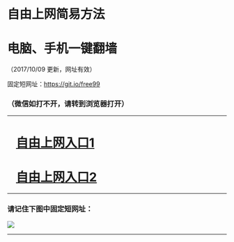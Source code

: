 ﻿# 自由上网简易方法

# 电脑、手机一键翻墙

（2017/10/09 更新，网址有效）

固定短网址：https://git.io/free99

### （微信如打不开，请转到浏览器打开）


***





# &nbsp;&nbsp; <a href="http://ft2775329764.fwq-tz-1001.info/fwqtz01.html?t=100900114059 " target="_blank">自由上网入口1</a>
# &nbsp;&nbsp; <a href="http://ft982117426.fwq-tz-1002.info/fwqtz02.html?t=10090014332 " target="_blank">自由上网入口2</a>
***

### 请记住下图中固定短网址：

<img src="https://s3-us-west-2.amazonaws.com/fwq-1001/yjfq-20170905okok.png" /> 


***

